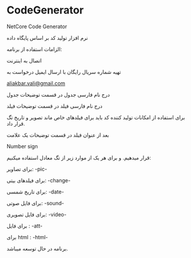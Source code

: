 # CodeGenerator
NetCore Code Generator

نرم افزار تولید کد بر اساس پایگاه داده

الزامات استفاده از برنامه:

اتصال به اینترنت

تهیه شماره سریال رایگان با ارسال ایمیل درخواست به 

aliakbar.vali@gmail.com

درج نام فارسی جدول در قسمت توضیحات جدول

درج نام فارسی فیلد در قسمت توضیحات فیلد

برای استفاده از امکانات تولید کننده کد باید برای فیلدهای خاص ماند تصویر و تاریخ تگ قرار داد.

بعد از عنوان فیلد در قسمت توضیحات یک علامت

Number sign

قرار میدهیم. و برای هر یک از موارد زیر از تگ معادل استفاده میکنیم:

برای تصاویر: -pic-

برای فیلدهای بیتی: -change-

برای تاریخ شمسی:  -date-

 برای فایل صوتی: -sound-
 
 برای فایل تصویری: -video-
 
 برای فایل : -att-
 
 برای html : -html-
 
 برنامه در حال توسعه میباشد.
